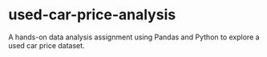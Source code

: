 # used-car-price-analysis
A hands-on data analysis assignment using Pandas and Python to explore a used car price dataset.
